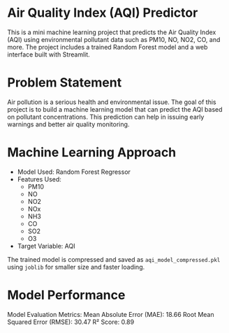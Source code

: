 # Air Quality Index (AQI) Predictor

This is a mini machine learning project that predicts the Air Quality Index (AQI) using environmental pollutant data such as PM10, NO, NO2, CO, and more. The project includes a trained Random Forest model and a web interface built with Streamlit.


# Problem Statement

Air pollution is a serious health and environmental issue. The goal of this project is to build a machine learning model that can predict the AQI based on pollutant concentrations. This prediction can help in issuing early warnings and better air quality monitoring.


# Machine Learning Approach

- Model Used: Random Forest Regressor
- Features Used:
  - PM10
  - NO
  - NO2
  - NOx
  - NH3
  - CO
  - SO2
  - O3
- Target Variable: AQI

The trained model is compressed and saved as `aqi_model_compressed.pkl` using `joblib` for smaller size and faster loading.


# Model Performance

Model Evaluation Metrics:
Mean Absolute Error (MAE): 18.66
Root Mean Squared Error (RMSE): 30.47
R² Score: 0.89


